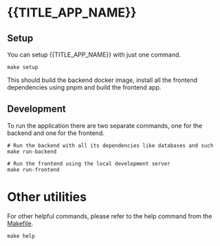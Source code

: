 # {{TITLE_APP_NAME}}

## Setup
You can setup {{TITLE_APP_NAME}} with just one command.

```shell
make setup
```

This should build the backend docker image, install all the frontend
dependencies using pnpm and build the frontend app.


## Development
To run the application there are two separate commands, one for the backend
and one for the frontend.

```shell
# Run the backend with all its dependencies like databases and such
make run-backend
```

```shell
# Run the frontend using the local development server
make run-frontend
```


# Other utilities
For other helpful commands, please refer to the help command
from the [Makefile][makefile].

```shell
make help
```


[makefile]: https://github.com/lvieirajr/django-react-template/blob/master/Makefile
